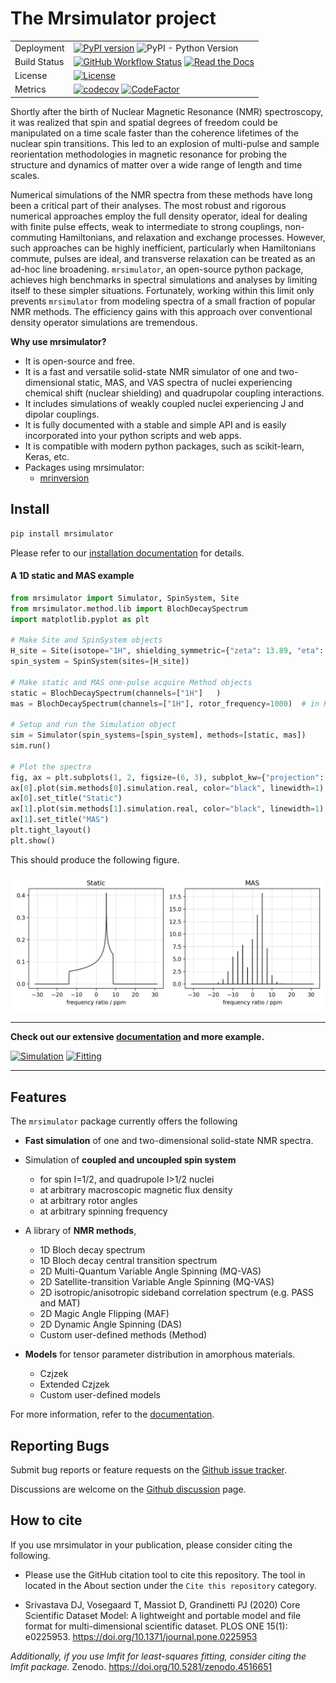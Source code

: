 # The Mrsimulator project

|              |                                                                                                                                                                                                                                                                                                                                                                            |
| ------------ | -------------------------------------------------------------------------------------------------------------------------------------------------------------------------------------------------------------------------------------------------------------------------------------------------------------------------------------------------------------------------- |
| Deployment   | [![PyPI version](https://img.shields.io/pypi/v/mrsimulator.svg?style=flat&logo=pypi&logoColor=white)](https://pypi.python.org/pypi/mrsimulator) ![PyPI - Python Version](https://img.shields.io/pypi/pyversions/mrsimulator)                                                                                                                                               |
| Build Status | [![GitHub Workflow Status](https://img.shields.io/github/actions/workflow/status/deepanshs/mrsimulator/continuous-integration-pip.yml?logo=GitHub)](https://github.com/deepanshs/mrsimulator/actions/workflows/continuous-integration-pip.yml/badge.svg) [![Read the Docs](https://img.shields.io/readthedocs/mrsimulator)](https://mrsimulator.readthedocs.io/en/stable/) |
| License      | [![License](https://img.shields.io/badge/License-BSD%203--Clause-blue.svg)](https://opensource.org/licenses/BSD-3-Clause)                                                                                                                                                                                                                                                  |
| Metrics      | [![codecov](https://codecov.io/gh/deepanshs/mrsimulator/branch/master/graph/badge.svg)](https://codecov.io/gh/deepanshs/mrsimulator) [![CodeFactor](https://www.codefactor.io/repository/github/deepanshs/mrsimulator/badge)](https://www.codefactor.io/repository/github/deepanshs/mrsimulator)                                                                           |

Shortly after the birth of Nuclear Magnetic Resonance (NMR) spectroscopy, it was realized that spin
and spatial degrees of freedom could be manipulated on a time scale faster than the coherence
lifetimes of the nuclear spin transitions. This led to an explosion of multi-pulse and sample
reorientation methodologies in magnetic resonance for probing the structure and dynamics of matter
over a wide range of length and time scales.

Numerical simulations of the NMR spectra from these methods have long been a critical
part of their analyses. The most robust and rigorous numerical approaches employ the full density
operator, ideal for dealing with finite pulse effects, weak to intermediate to strong couplings,
non-commuting Hamiltonians, and relaxation and exchange processes. However, such approaches can be
highly inefficient, particularly when Hamiltonians commute, pulses are ideal, and transverse relaxation
can be treated as an ad-hoc line broadening. `mrsimulator`, an open-source python package, achieves
high benchmarks in spectral simulations and analyses by limiting itself to these simpler situations.
Fortunately, working within this limit only prevents `mrsimulator` from modeling spectra of a small
fraction of popular NMR methods. The efficiency gains with this approach over conventional density
operator simulations are tremendous.

**Why use mrsimulator?**

- It is open-source and free.
- It is a fast and versatile solid-state NMR simulator of one and two-dimensional static, MAS,
  and VAS spectra of nuclei experiencing chemical shift (nuclear shielding) and quadrupolar
  coupling interactions.
- It includes simulations of weakly coupled nuclei experiencing J and dipolar couplings.
- It is fully documented with a stable and simple API and is easily incorporated into your
  python scripts and web apps.
- It is compatible with modern python packages, such as scikit-learn, Keras, etc.
- Packages using mrsimulator:
  - [mrinversion](https://mrinversion.readthedocs.io/en/stable/)

## Install

```sh
pip install mrsimulator
```

Please refer to our [installation documentation](https://mrsimulator.readthedocs.io/en/stable/installation/users.html) for details.

#### A 1D static and MAS example

```py
from mrsimulator import Simulator, SpinSystem, Site
from mrsimulator.method.lib import BlochDecaySpectrum
import matplotlib.pyplot as plt

# Make Site and SpinSystem objects
H_site = Site(isotope="1H", shielding_symmetric={"zeta": 13.89, "eta": 0.25})
spin_system = SpinSystem(sites=[H_site])

# Make static and MAS one-pulse acquire Method objects
static = BlochDecaySpectrum(channels=["1H"]   )
mas = BlochDecaySpectrum(channels=["1H"], rotor_frequency=1000)  # in Hz

# Setup and run the Simulation object
sim = Simulator(spin_systems=[spin_system], methods=[static, mas])
sim.run()

# Plot the spectra
fig, ax = plt.subplots(1, 2, figsize=(6, 3), subplot_kw={"projection": "csdm"})
ax[0].plot(sim.methods[0].simulation.real, color="black", linewidth=1)
ax[0].set_title("Static")
ax[1].plot(sim.methods[1].simulation.real, color="black", linewidth=1)
ax[1].set_title("MAS")
plt.tight_layout()
plt.show()
```

This should produce the following figure.

<img src="docs/_static/test_file.png" width="800" />

<!-- ![alt text](docs/_static/test_file.png) -->

---

**Check out our extensive [documentation](https://mrsimulator.readthedocs.io/en/stable/index.html) and more example.**

[![Simulation](https://img.shields.io/badge/View-Simulation%20Examples-Purple?s=small)](https://mrsimulator.readthedocs.io/en/stable/examples/index.html)
[![Fitting](https://img.shields.io/badge/View-Fitting%20Examples-Purple?s=small)](https://mrsimulator.readthedocs.io/en/stable/fitting/index.html)

---

## Features

The `mrsimulator` package currently offers the following

- **Fast simulation** of one and two-dimensional solid-state NMR spectra.

- Simulation of **coupled and uncoupled spin system**

  - for spin I=1/2, and quadrupole I>1/2 nuclei
  - at arbitrary macroscopic magnetic flux density
  - at arbitrary rotor angles
  - at arbitrary spinning frequency

- A library of **NMR methods**,

  - 1D Bloch decay spectrum
  - 1D Bloch decay central transition spectrum
  - 2D Multi-Quantum Variable Angle Spinning (MQ-VAS)
  - 2D Satellite-transition Variable Angle Spinning (MQ-VAS)
  - 2D isotropic/anisotropic sideband correlation spectrum (e.g. PASS and MAT)
  - 2D Magic Angle Flipping (MAF)
  - 2D Dynamic Angle Spinning (DAS)
  - Custom user-defined methods (Method)

- **Models** for tensor parameter distribution in amorphous materials.

  - Czjzek
  - Extended Czjzek
  - Custom user-defined models

For more information, refer to the
[documentation](https://mrsimulator.readthedocs.io/en/stable/).

## Reporting Bugs

Submit bug reports or feature requests on the [Github issue tracker](https://github.com/deepanshs/mrsimulator/issues).

Discussions are welcome on the [Github discussion](https://github.com/deepanshs/mrsimulator/discussions) page.

## How to cite

If you use mrsimulator in your publication, please consider citing the following.

- Please use the GitHub citation tool to cite this repository. The tool in located in the About section under the `Cite this repository` category.

- Srivastava DJ, Vosegaard T, Massiot D, Grandinetti PJ (2020) Core Scientific Dataset Model: A lightweight and portable model and file format for multi-dimensional scientific dataset. PLOS ONE 15(1): e0225953. https://doi.org/10.1371/journal.pone.0225953

_Additionally, if you use lmfit for least-squares fitting, consider citing the lmfit package._ Zenodo. https://doi.org/10.5281/zenodo.4516651
